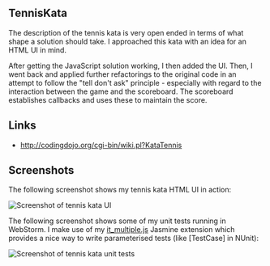 ## TennisKata

The description of the tennis kata is very open ended in terms of what shape a solution should take.
I approached this kata with an idea for an HTML UI in mind.

After getting the JavaScript solution working, I then added the UI. Then, I went back and applied
further refactorings to the original code in an attempt to follow the "tell don't ask" principle - especially
with regard to the interaction between the game and the scoreboard. The scoreboard
establishes callbacks and uses these to maintain the score.

## Links

* http://codingdojo.org/cgi-bin/wiki.pl?KataTennis

## Screenshots

The following screenshot shows my tennis kata HTML UI in action:

![Screenshot of tennis kata UI](https://raw.github.com/taylorjg/TennisKataJavaScript/master/Images/WebPageScreenshot.png)

The following screenshot shows some of my unit tests running in WebStorm. I make use of my
[it_multiple.js](https://github.com/taylorjg/TennisKataJavaScript/blob/master/Tests/it_multiple.js)
Jasmine extension which provides a nice way to write parameterised tests (like [TestCase] in NUnit):

![Screenshot of tennis kata unit tests](https://raw.github.com/taylorjg/TennisKataJavaScript/master/Images/WebStormKarmaScreenshot.png)
